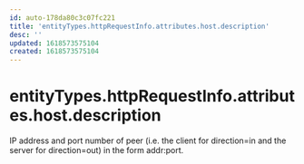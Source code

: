 ```yaml
---
id: auto-178da80c3c07fc221
title: 'entityTypes.httpRequestInfo.attributes.host.description'
desc: ''
updated: 1618573575104
created: 1618573575104
---
```

# entityTypes.httpRequestInfo.attributes.host.description

IP address and port number of peer (i.e. the client for direction=in and the server for direction=out) in the form addr:port.